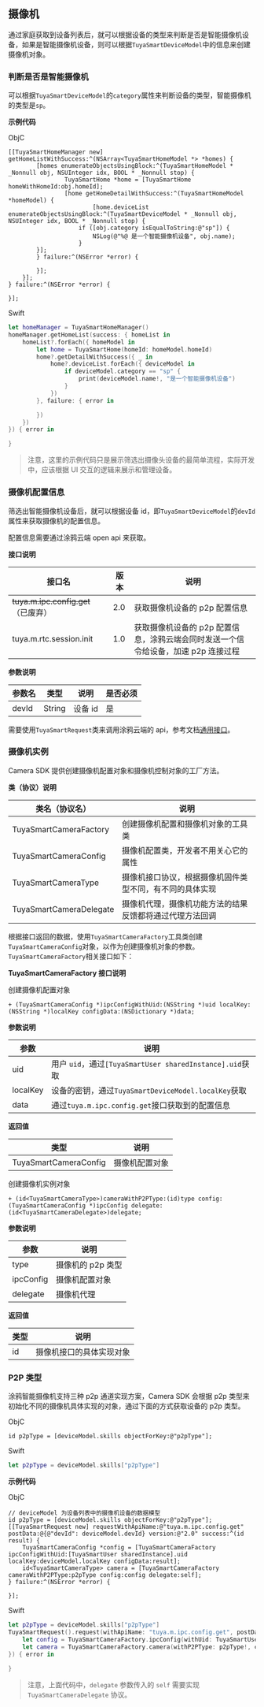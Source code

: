 ## 摄像机

通过家庭获取到设备列表后，就可以根据设备的类型来判断是否是智能摄像机设备，如果是智能摄像机设备，则可以根据`TuyaSmartDeviceModel`中的信息来创建摄像机对象。

### 判断是否是智能摄像机

可以根据`TuyaSmartDeviceModel`的`category`属性来判断设备的类型，智能摄像机的类型是`sp`。

**示例代码**

ObjC

```objc
[[TuyaSmartHomeManager new] getHomeListWithSuccess:^(NSArray<TuyaSmartHomeModel *> *homes) {
		[homes enumerateObjectsUsingBlock:^(TuyaSmartHomeModel * _Nonnull obj, NSUInteger idx, BOOL * _Nonnull stop) {
				TuyaSmartHome *home = [TuyaSmartHome homeWithHomeId:obj.homeId];
				[home getHomeDetailWithSuccess:^(TuyaSmartHomeModel *homeModel) {
						[home.deviceList enumerateObjectsUsingBlock:^(TuyaSmartDeviceModel * _Nonnull obj, NSUInteger idx, BOOL * _Nonnull stop) {
            		if ([obj.category isEqualToString:@"sp"]) {
                		NSLog(@"%@ 是一个智能摄像机设备", obj.name);
            		}
        }];
        } failure:^(NSError *error) {

        }];
    }];
} failure:^(NSError *error) {

}];
```

Swift

```swift
let homeManager = TuyaSmartHomeManager()
homeManager.getHomeList(success: { homeList in
    homeList?.forEach({ homeModel in
        let home = TuyaSmartHome(homeId: homeModel.homeId)
        home?.getDetailWithSuccess({ _ in
            home?.deviceList.forEach({ deviceModel in
                if deviceModel.category == "sp" {
                    print(deviceModel.name!, "是一个智能摄像机设备")
                }
            })
        }, failure: { error in

        })
    })
}) { error in

}
```

> 注意，这里的示例代码只是展示筛选出摄像头设备的最简单流程，实际开发中，应该根据 UI 交互的逻辑来展示和管理设备。

### 摄像机配置信息

筛选出智能摄像机设备后，就可以根据设备 id，即`TuyaSmartDeviceModel`的`devId`属性来获取摄像机的配置信息。

配置信息需要通过涂鸦云端 open api 来获取。

**接口说明**

| 接口名                              | 版本 | 说明                                                         |
| ----------------------------------- | ---- | ------------------------------------------------------------ |
| ~~tuya.m.ipc.config.get~~（已废弃） | 2.0  | 获取摄像机设备的 p2p 配置信息                                |
| tuya.m.rtc.session.init             | 1.0  | 获取摄像机设备的 p2p 配置信息，涂鸦云端会同时发送一个信令给设备，加速 p2p 连接过程 |

**参数说明**

| 参数名 | 类型   | 说明    | 是否必须 |
| ------ | ------ | ------- | -------- |
| devId  | String | 设备 id | 是       |

需要使用`TuyaSmartRequest`类来调用涂鸦云端的 api，参考文档[通用接口](https://tuyainc.github.io/tuyasmart_home_ios_sdk_doc/zh-hans/resource/CommonInterface.html)。

### 摄像机实例

Camera SDK 提供创建摄像机配置对象和摄像机控制对象的工厂方法。

**类（协议）说明**

| 类名（协议名）          | 说明                                                     |
| ----------------------- | -------------------------------------------------------- |
| TuyaSmartCameraFactory  | 创建摄像机配置和摄像机对象的工具类                       |
| TuyaSmartCameraConfig   | 摄像机配置类，开发者不用关心它的属性                     |
| TuyaSmartCameraType     | 摄像机接口协议，根据摄像机固件类型不同，有不同的具体实现 |
| TuyaSmartCameraDelegate | 摄像机代理，摄像机功能方法的结果反馈都将通过代理方法回调 |



根据接口返回的数据，使用`TuyaSmartCameraFactory`工具类创建`TuyaSmartCameraConfig`对象，以作为创建摄像机对象的参数。`TuyaSmartCameraFactory`相关接口如下：

**TuyaSmartCameraFactory 接口说明**

创建摄像机配置对象

```objc
+ (TuyaSmartCameraConfig *)ipcConfigWithUid:(NSString *)uid localKey:(NSString *)localKey configData:(NSDictionary *)data;
```

**参数说明**

| 参数     | 说明                                                     |
| -------- | -------------------------------------------------------- |
| uid      | 用户 `uid`，通过`[TuyaSmartUser sharedInstance].uid`获取 |
| localKey | 设备的密钥，通过`TuyaSmartDeviceModel.localKey`获取      |
| data     | 通过`tuya.m.ipc.config.get`接口获取到的配置信息          |

**返回值**

| 类型                  | 说明           |
| --------------------- | -------------- |
| TuyaSmartCameraConfig | 摄像机配置对象 |



创建摄像机实例对象

```objc
+ (id<TuyaSmartCameraType>)cameraWithP2PType:(id)type config:(TuyaSmartCameraConfig *)ipcConfig delegate:(id<TuyaSmartCameraDelegate>)delegate;
```

**参数说明**

| 参数      | 说明              |
| --------- | ----------------- |
| type      | 摄像机的 p2p 类型 |
| ipcConfig | 摄像机配置对象    |
| delegate  | 摄像机代理        |

**返回值**

| 类型                    | 说明                     |
| ----------------------- | ------------------------ |
| id<TuyaSmartCameraType> | 摄像机接口的具体实现对象 |



### P2P 类型

涂鸦智能摄像机支持三种 p2p 通道实现方案，Camera SDK 会根据 p2p 类型来初始化不同的摄像机具体实现的对象，通过下面的方式获取设备的 p2p 类型。

ObjC

```objc
id p2pType = [deviceModel.skills objectForKey:@"p2pType"];
```

Swift

```swift
let p2pType = deviceModel.skills["p2pType"]
```

**示例代码**

ObjC

```objc
// deviceModel 为设备列表中的摄像机设备的数据模型
id p2pType = [deviceModel.skills objectForKey:@"p2pType"];
[[TuyaSmartRequest new] requestWithApiName:@"tuya.m.ipc.config.get" postData:@{@"devId": deviceModel.devId} version:@"2.0" success:^(id result) {
    TuyaSmartCameraConfig *config = [TuyaSmartCameraFactory ipcConfigWithUid:[TuyaSmartUser sharedInstance].uid localKey:deviceModel.localKey configData:result];
    id<TuyaSmartCameraType> camera = [TuyaSmartCameraFactory cameraWithP2PType:p2pType config:config delegate:self];
} failure:^(NSError *error) {
    
}];
```

Swift

```swift
let p2pType = deviceModel.skills["p2pType"]
TuyaSmartRequest().request(withApiName: "tuya.m.ipc.config.get", postData: ["devId" : deviceModel.devId], version: "2.0", success: { result in
    let config = TuyaSmartCameraFactory.ipcConfig(withUid: TuyaSmartUser.sharedInstance().uid, localKey: deviceModel.localKey, configData: result as? [AnyHashable : Any])
    let camera = TuyaSmartCameraFactory.camera(withP2PType: p2pType!, config: config!, delegate: self)
}) { error in
    
}
```

> 注意，上面代码中，`delegate` 参数传入的 `self` 需要实现 `TuyaSmartCameraDelegate` 协议。